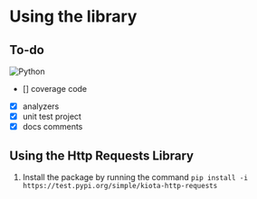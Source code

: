 # Using the library

## To-do

![Python](https://github.com/microsoft/kiota/actions/workflows/http-python-requests/badge.svg)

- [] coverage code
- [x] analyzers
- [x] unit test project
- [x] docs comments

## Using the Http Requests Library

1. Install the package by running the command
`pip install -i https://test.pypi.org/simple/kiota-http-requests`